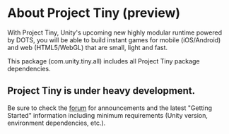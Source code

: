 # About Project Tiny (preview)

With Project Tiny, Unity's upcoming new highly modular runtime powered by DOTS, you will be able to build instant games for mobile (iOS/Android) and web (HTML5/WebGL) that are small, light and fast.

This package (com.unity.tiny.all) includes all Project Tiny package dependencies.

## Project Tiny is under heavy development.
Be sure to check the [forum](https://forum.unity.com/forums/project-tiny.151/) for announcements and the latest "Getting Started" information including minimum requirements (Unity version, environment dependencies, etc.).
